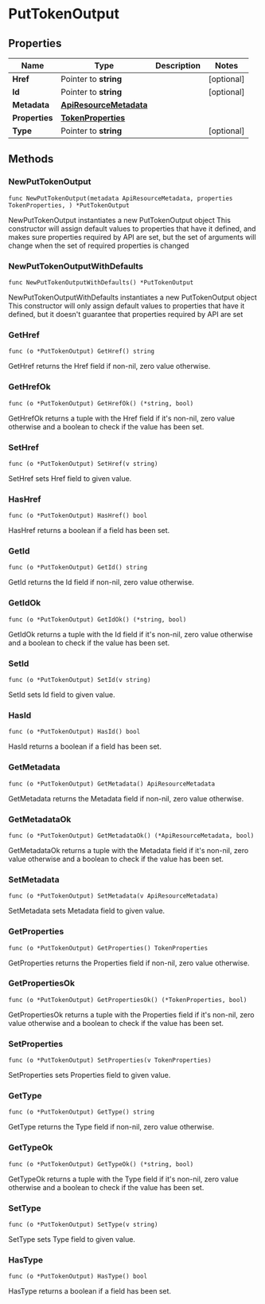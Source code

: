 # PutTokenOutput

## Properties

|Name | Type | Description | Notes|
|------------ | ------------- | ------------- | -------------|
|**Href** | Pointer to **string** |  | [optional] |
|**Id** | Pointer to **string** |  | [optional] |
|**Metadata** | [**ApiResourceMetadata**](ApiResourceMetadata.md) |  | |
|**Properties** | [**TokenProperties**](TokenProperties.md) |  | |
|**Type** | Pointer to **string** |  | [optional] |

## Methods

### NewPutTokenOutput

`func NewPutTokenOutput(metadata ApiResourceMetadata, properties TokenProperties, ) *PutTokenOutput`

NewPutTokenOutput instantiates a new PutTokenOutput object
This constructor will assign default values to properties that have it defined,
and makes sure properties required by API are set, but the set of arguments
will change when the set of required properties is changed

### NewPutTokenOutputWithDefaults

`func NewPutTokenOutputWithDefaults() *PutTokenOutput`

NewPutTokenOutputWithDefaults instantiates a new PutTokenOutput object
This constructor will only assign default values to properties that have it defined,
but it doesn't guarantee that properties required by API are set

### GetHref

`func (o *PutTokenOutput) GetHref() string`

GetHref returns the Href field if non-nil, zero value otherwise.

### GetHrefOk

`func (o *PutTokenOutput) GetHrefOk() (*string, bool)`

GetHrefOk returns a tuple with the Href field if it's non-nil, zero value otherwise
and a boolean to check if the value has been set.

### SetHref

`func (o *PutTokenOutput) SetHref(v string)`

SetHref sets Href field to given value.

### HasHref

`func (o *PutTokenOutput) HasHref() bool`

HasHref returns a boolean if a field has been set.

### GetId

`func (o *PutTokenOutput) GetId() string`

GetId returns the Id field if non-nil, zero value otherwise.

### GetIdOk

`func (o *PutTokenOutput) GetIdOk() (*string, bool)`

GetIdOk returns a tuple with the Id field if it's non-nil, zero value otherwise
and a boolean to check if the value has been set.

### SetId

`func (o *PutTokenOutput) SetId(v string)`

SetId sets Id field to given value.

### HasId

`func (o *PutTokenOutput) HasId() bool`

HasId returns a boolean if a field has been set.

### GetMetadata

`func (o *PutTokenOutput) GetMetadata() ApiResourceMetadata`

GetMetadata returns the Metadata field if non-nil, zero value otherwise.

### GetMetadataOk

`func (o *PutTokenOutput) GetMetadataOk() (*ApiResourceMetadata, bool)`

GetMetadataOk returns a tuple with the Metadata field if it's non-nil, zero value otherwise
and a boolean to check if the value has been set.

### SetMetadata

`func (o *PutTokenOutput) SetMetadata(v ApiResourceMetadata)`

SetMetadata sets Metadata field to given value.


### GetProperties

`func (o *PutTokenOutput) GetProperties() TokenProperties`

GetProperties returns the Properties field if non-nil, zero value otherwise.

### GetPropertiesOk

`func (o *PutTokenOutput) GetPropertiesOk() (*TokenProperties, bool)`

GetPropertiesOk returns a tuple with the Properties field if it's non-nil, zero value otherwise
and a boolean to check if the value has been set.

### SetProperties

`func (o *PutTokenOutput) SetProperties(v TokenProperties)`

SetProperties sets Properties field to given value.


### GetType

`func (o *PutTokenOutput) GetType() string`

GetType returns the Type field if non-nil, zero value otherwise.

### GetTypeOk

`func (o *PutTokenOutput) GetTypeOk() (*string, bool)`

GetTypeOk returns a tuple with the Type field if it's non-nil, zero value otherwise
and a boolean to check if the value has been set.

### SetType

`func (o *PutTokenOutput) SetType(v string)`

SetType sets Type field to given value.

### HasType

`func (o *PutTokenOutput) HasType() bool`

HasType returns a boolean if a field has been set.



